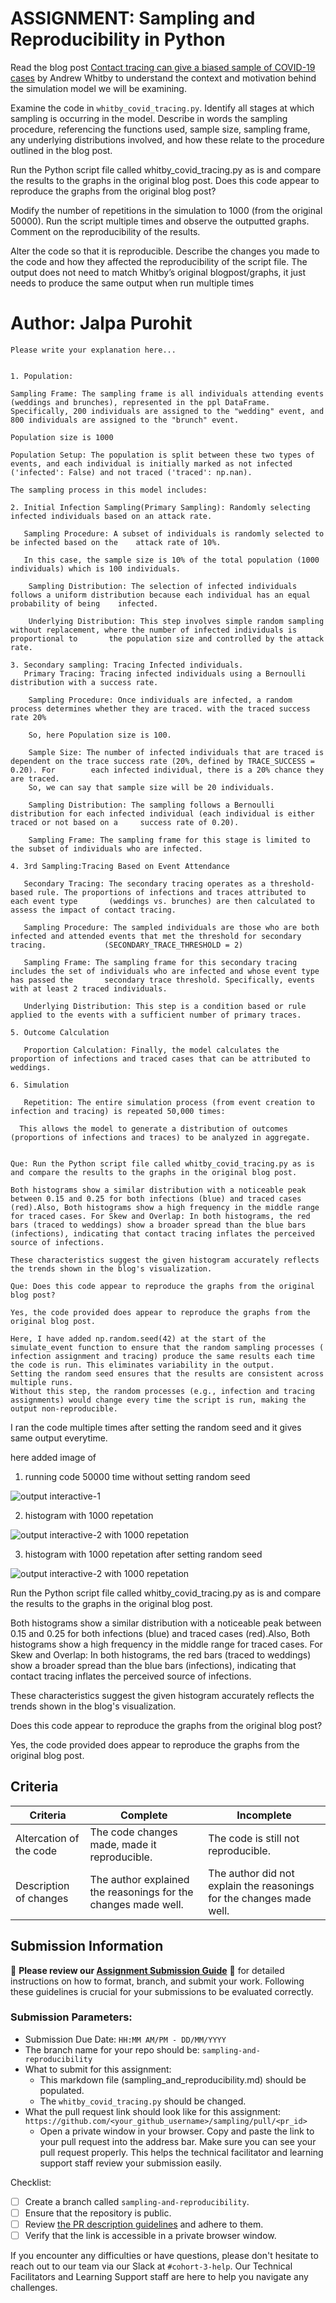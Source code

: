 # ASSIGNMENT: Sampling and Reproducibility in Python

Read the blog post [Contact tracing can give a biased sample of COVID-19 cases](https://andrewwhitby.com/2020/11/24/contact-tracing-biased/) by Andrew Whitby to understand the context and motivation behind the simulation model we will be examining.

Examine the code in `whitby_covid_tracing.py`. Identify all stages at which sampling is occurring in the model. Describe in words the sampling procedure, referencing the functions used, sample size, sampling frame, any underlying distributions involved, and how these relate to the procedure outlined in the blog post.

Run the Python script file called whitby_covid_tracing.py as is and compare the results to the graphs in the original blog post. Does this code appear to reproduce the graphs from the original blog post?


Modify the number of repetitions in the simulation to 1000 (from the original 50000). Run the script multiple times and observe the outputted graphs. Comment on the reproducibility of the results.

Alter the code so that it is reproducible. Describe the changes you made to the code and how they affected the reproducibility of the script file. The output does not need to match Whitby’s original blogpost/graphs, it just needs to produce the same output when run multiple times

# Author: Jalpa Purohit

```
Please write your explanation here...


1. Population:

Sampling Frame: The sampling frame is all individuals attending events (weddings and brunches), represented in the ppl DataFrame. Specifically, 200 individuals are assigned to the "wedding" event, and 800 individuals are assigned to the "brunch" event. 

Population size is 1000

Population Setup: The population is split between these two types of events, and each individual is initially marked as not infected ('infected': False) and not traced ('traced': np.nan).

The sampling process in this model includes:

2. Initial Infection Sampling(Primary Sampling): Randomly selecting infected individuals based on an attack rate.

   Sampling Procedure: A subset of individuals is randomly selected to be infected based on the    attack rate of 10%. 

   In this case, the sample size is 10% of the total population (1000 individuals) which is 100 individuals.

    Sampling Distribution: The selection of infected individuals follows a uniform distribution because each individual has an equal probability of being    infected.

    Underlying Distribution: This step involves simple random sampling without replacement, where the number of infected individuals is proportional to       the population size and controlled by the attack rate.

3. Secondary sampling: Tracing Infected individuals.
   Primary Tracing: Tracing infected individuals using a Bernoulli distribution with a success rate.

    Sampling Procedure: Once individuals are infected, a random process determines whether they are traced. with the traced success rate 20%

    So, here Population size is 100. 

    Sample Size: The number of infected individuals that are traced is dependent on the trace success rate (20%, defined by TRACE_SUCCESS = 0.20). For        each infected individual, there is a 20% chance they are traced. 
    So, we can say that sample size will be 20 individuals.

    Sampling Distribution: The sampling follows a Bernoulli distribution for each infected individual (each individual is either traced or not based on a     success rate of 0.20).

    Sampling Frame: The sampling frame for this stage is limited to the subset of individuals who are infected.

4. 3rd Sampling:Tracing Based on Event Attendance

   Secondary Tracing: The secondary tracing operates as a threshold-based rule. The proportions of infections and traces attributed to each event type       (weddings vs. brunches) are then calculated to assess the impact of contact tracing.

   Sampling Procedure: The sampled individuals are those who are both infected and attended events that met the threshold for secondary tracing.             (SECONDARY_TRACE_THRESHOLD = 2)

   Sampling Frame: The sampling frame for this secondary tracing includes the set of individuals who are infected and whose event type has passed the       secondary trace threshold. Specifically, events with at least 2 traced individuals.

   Underlying Distribution: This step is a condition based or rule applied to the events with a sufficient number of primary traces.

5. Outcome Calculation

   Proportion Calculation: Finally, the model calculates the proportion of infections and traced cases that can be attributed to weddings. 

6. Simulation

   Repetition: The entire simulation process (from event creation to infection and tracing) is repeated 50,000 times:

  This allows the model to generate a distribution of outcomes (proportions of infections and traces) to be analyzed in aggregate.


Que: Run the Python script file called whitby_covid_tracing.py as is and compare the results to the graphs in the original blog post. 

Both histograms show a similar distribution with a noticeable peak between 0.15 and 0.25 for both infections (blue) and traced cases (red).Also, Both histograms show a high frequency in the middle range for traced cases. For Skew and Overlap: In both histograms, the red bars (traced to weddings) show a broader spread than the blue bars (infections), indicating that contact tracing inflates the perceived source of infections.

These characteristics suggest the given histogram accurately reflects the trends shown in the blog's visualization.

Que: Does this code appear to reproduce the graphs from the original blog post?

Yes, the code provided does appear to reproduce the graphs from the original blog post. 

Here, I have added np.random.seed(42) at the start of the simulate_event function to ensure that the random sampling processes ( infection assignment and tracing) produce the same results each time the code is run. This eliminates variability in the output.
Setting the random seed ensures that the results are consistent across multiple runs.
Without this step, the random processes (e.g., infection and tracing assignments) would change every time the script is run, making the output non-reproducible.
```
I ran the code multiple times after setting the random seed and it gives same output everytime.

here added image of
1. running code 50000 time without setting random seed

![output interactive-1](https://github.com/user-attachments/assets/13fe55c0-d05f-4e83-97c2-f63b01f087c7)

2. histogram with 1000 repetation

![output interactive-2 with 1000 repetation](https://github.com/user-attachments/assets/24f96bc5-a0e2-4a2d-8557-5290ada9a7e6)

3. histogram with 1000 repetation after setting random seed


![output interactive-2 with 1000 repetation](https://github.com/user-attachments/assets/b66c8d5c-f768-4efd-b672-9a685f75ca58)



Run the Python script file called whitby_covid_tracing.py as is and compare the results to the graphs in the original blog post. 

Both histograms show a similar distribution with a noticeable peak between 0.15 and 0.25 for both infections (blue) and traced cases (red).Also, Both histograms show a high frequency in the middle range for traced cases. For Skew and Overlap: In both histograms, the red bars (traced to weddings) show a broader spread than the blue bars (infections), indicating that contact tracing inflates the perceived source of infections.

These characteristics suggest the given histogram accurately reflects the trends shown in the blog's visualization.

Does this code appear to reproduce the graphs from the original blog post?

Yes, the code provided does appear to reproduce the graphs from the original blog post. 


## Criteria

|Criteria|Complete|Incomplete|
|--------|----|----|
|Altercation of the code|The code changes made, made it reproducible.|The code is still not reproducible.|
|Description of changes|The author explained the reasonings for the changes made well.|The author did not explain the reasonings for the changes made well.|

## Submission Information

🚨 **Please review our [Assignment Submission Guide](https://github.com/UofT-DSI/onboarding/blob/main/onboarding_documents/submissions.md)** 🚨 for detailed instructions on how to format, branch, and submit your work. Following these guidelines is crucial for your submissions to be evaluated correctly.

### Submission Parameters:
* Submission Due Date: `HH:MM AM/PM - DD/MM/YYYY`
* The branch name for your repo should be: `sampling-and-reproducibility`
* What to submit for this assignment:
    * This markdown file (sampling_and_reproducibility.md) should be populated.
    * The `whitby_covid_tracing.py` should be changed.
* What the pull request link should look like for this assignment: `https://github.com/<your_github_username>/sampling/pull/<pr_id>`
    * Open a private window in your browser. Copy and paste the link to your pull request into the address bar. Make sure you can see your pull request properly. This helps the technical facilitator and learning support staff review your submission easily.

Checklist:
- [ ] Create a branch called `sampling-and-reproducibility`.
- [ ] Ensure that the repository is public.
- [ ] Review [the PR description guidelines](https://github.com/UofT-DSI/onboarding/blob/main/onboarding_documents/submissions.md#guidelines-for-pull-request-descriptions) and adhere to them.
- [ ] Verify that the link is accessible in a private browser window.

If you encounter any difficulties or have questions, please don't hesitate to reach out to our team via our Slack at `#cohort-3-help`. Our Technical Facilitators and Learning Support staff are here to help you navigate any challenges.
